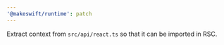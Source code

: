```yaml
---
'@makeswift/runtime': patch
---
```


Extract context from `src/api/react.ts` so that it can be imported in RSC.
